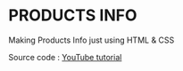 # PRODUCTS INFO

Making Products Info just using HTML & CSS

Source code :  [YouTube tutorial](https://www.youtube.com/watch?v=JYOIH7r5m2w)
